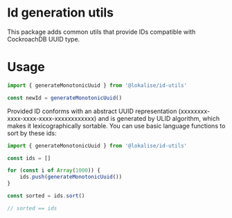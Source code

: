# Id generation utils

This package adds common utils that provide IDs compatible with CockroachDB UUID type.

# Usage

```typescript
import { generateMonotonicUuid } from '@lokalise/id-utils'

const newId = generateMonotonicUuid()
```

Provided ID conforms with an abstract UUID representation
(xxxxxxxx-xxxx-xxxx-xxxx-xxxxxxxxxxxx) and is generated by ULID
algorithm, which makes it lexicographically sortable. You can use
basic language functions to sort by these ids:

```typescript
import { generateMonotonicUuid } from '@lokalise/id-utils'

const ids = []

for (const i of Array(1000)) {
	ids.push(generateMonotonicUuid())
}

const sorted = ids.sort()

// sorted == ids
```
